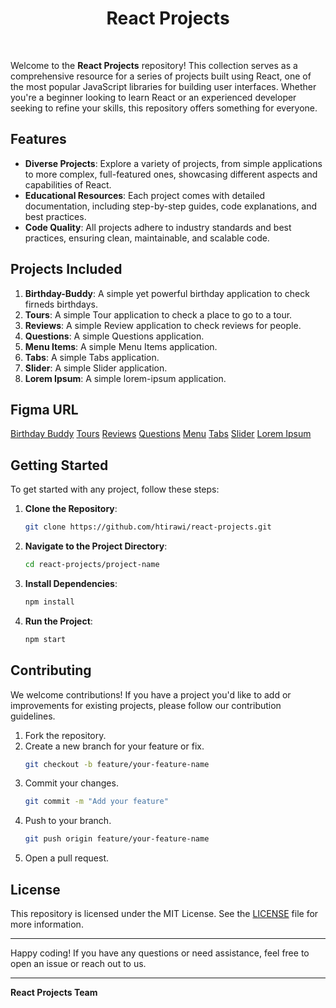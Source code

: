 <h1 align="center">React Projects</h1>

<br />

Welcome to the **React Projects** repository! This collection serves as a comprehensive resource for a series of projects built using React, one of the most popular JavaScript libraries for building user interfaces. Whether you're a beginner looking to learn React or an experienced developer seeking to refine your skills, this repository offers something for everyone.

## Features

- **Diverse Projects**: Explore a variety of projects, from simple applications to more complex, full-featured ones, showcasing different aspects and capabilities of React.
- **Educational Resources**: Each project comes with detailed documentation, including step-by-step guides, code explanations, and best practices.
- **Code Quality**: All projects adhere to industry standards and best practices, ensuring clean, maintainable, and scalable code.

## Projects Included

1. **Birthday-Buddy**: A simple yet powerful birthday application to check firneds birthdays.
2. **Tours**: A simple Tour application to check a place to go to a tour.
3. **Reviews**: A simple Review application to check reviews for people.
4. **Questions**: A simple Questions application.
5. **Menu Items**: A simple Menu Items application.
6. **Tabs**: A simple Tabs application.
7. **Slider**: A simple Slider application.
8. **Lorem Ipsum**: A simple lorem-ipsum application.

## Figma URL

[Birthday Buddy](https://www.figma.com/file/e2vsLe9DMnXZIygNHkwGL1/Birthday-buddy?node-id=0%3A1&t=AGNWdO5QQGOoNCfD-1)
[Tours](https://www.figma.com/file/OnLoM3AzBFaHzSc2iolJS0/Tours?node-id=0%3A1&t=wiRXOlTLN5ehekYI-1)
[Reviews](https://www.figma.com/file/e8L2QiR4GVTa5cGuRpXtk3/Reviews?node-id=0%3A1&t=gcCYcePiKxnkJ9kH-1)
[Questions](https://www.figma.com/file/TAwJ3kWOqkw0o8UVtAMOHO/Accordion?node-id=0%3A1&t=1YEti8xBykw69tBH-1)
[Menu](https://www.figma.com/file/PwlnSJXCuo4qD2o6EJiuj9/Menu?node-id=0%3A1&t=oaKVwYVqc9Oon2Ts-1)
[Tabs](https://www.figma.com/file/FJC19b9eUWS62HKR8L9Dmn/Tabs?node-id=0%3A1&t=8Rio02EFK1r9ItDW-1)
[Slider](https://www.figma.com/file/QfMzzThSYmgabSvn4t8Yfe/Slider?node-id=0%3A1&t=IpsYjMUn3Xj3Hs3N-1)
[Lorem Ipsum](https://www.figma.com/file/JRDDc3aN6uiBS3yvjbkk0s/Lorem-ipsum?node-id=0%3A1&t=cLtQmBowNmb4V0jP-1)

## Getting Started

To get started with any project, follow these steps:

1. **Clone the Repository**:

   ```sh
   git clone https://github.com/htirawi/react-projects.git
   ```

2. **Navigate to the Project Directory**:

   ```sh
   cd react-projects/project-name
   ```

3. **Install Dependencies**:

   ```sh
   npm install
   ```

4. **Run the Project**:
   ```sh
   npm start
   ```

## Contributing

We welcome contributions! If you have a project you'd like to add or improvements for existing projects, please follow our contribution guidelines.

1. Fork the repository.
2. Create a new branch for your feature or fix.
   ```sh
   git checkout -b feature/your-feature-name
   ```
3. Commit your changes.
   ```sh
   git commit -m "Add your feature"
   ```
4. Push to your branch.
   ```sh
   git push origin feature/your-feature-name
   ```
5. Open a pull request.

## License

This repository is licensed under the MIT License. See the [LICENSE](LICENSE) file for more information.

---

Happy coding! If you have any questions or need assistance, feel free to open an issue or reach out to us.

---

**React Projects Team**
